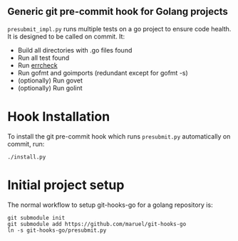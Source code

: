 Generic git pre-commit hook for Golang projects
-----------------------------------------------

`presubmit_impl.py` runs multiple tests on a go project to ensure code health.
It is designed to be called on commit. It:

  * Build all directories with .go files found
  * Run all test found
  * Run [errcheck](https://github.com/kisielk/errcheck)
  * Run gofmt and goimports (redundant except for gofmt -s)
  * (optionally) Run govet
  * (optionally) Run golint


Hook Installation
=================

To install the git pre-commit hook which runs `presubmit.py` automatically on
commit, run:

    ./install.py


Initial project setup
=====================

The normal workflow to setup git-hooks-go for a golang repository is:

    git submodule init
    git submodule add https://github.com/maruel/git-hooks-go
    ln -s git-hooks-go/presubmit.py

